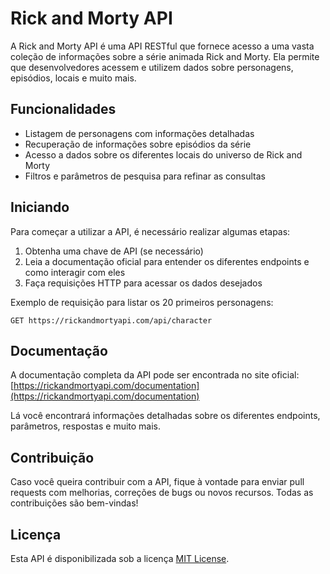 # Rick and Morty API

A Rick and Morty API é uma API RESTful que fornece acesso a uma vasta coleção de informações sobre a série animada Rick and Morty. Ela permite que desenvolvedores acessem e utilizem dados sobre personagens, episódios, locais e muito mais.

## Funcionalidades

- Listagem de personagens com informações detalhadas
- Recuperação de informações sobre episódios da série
- Acesso a dados sobre os diferentes locais do universo de Rick and Morty
- Filtros e parâmetros de pesquisa para refinar as consultas

## Iniciando

Para começar a utilizar a API, é necessário realizar algumas etapas:

1. Obtenha uma chave de API (se necessário)
2. Leia a documentação oficial para entender os diferentes endpoints e como interagir com eles
3. Faça requisições HTTP para acessar os dados desejados

Exemplo de requisição para listar os 20 primeiros personagens:

```
GET https://rickandmortyapi.com/api/character
```

## Documentação

A documentação completa da API pode ser encontrada no site oficial: [https://rickandmortyapi.com/documentation](https://rickandmortyapi.com/documentation)

Lá você encontrará informações detalhadas sobre os diferentes endpoints, parâmetros, respostas e muito mais.

## Contribuição

Caso você queira contribuir com a API, fique à vontade para enviar pull requests com melhorias, correções de bugs ou novos recursos. Todas as contribuições são bem-vindas!

## Licença

Esta API é disponibilizada sob a licença [MIT License](LICENSE).
